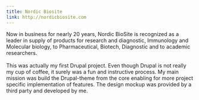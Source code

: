 ```yaml
---
title: Nordic Biosite
link: http://nordicbiosite.com
---
```


Now in business for nearly 20 years, Nordic BioSite is recognized as a leader in supply of products for research and diagnostic, Immunology and Molecular biology, to Pharmaceutical, Biotech, Diagnostic and to academic researchers. <br><br>This was actually my first Drupal project. Even though Drupal is not really my cup of coffee, it surely was a fun and instructive process. My main mission was build the Drupal-theme from the core enabling for more project specific implementation of features. The design mockup was provided by a third party and developed by me.

